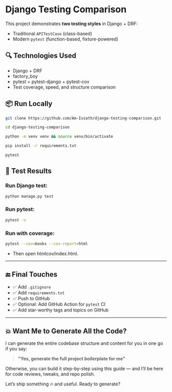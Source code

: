 # Django Testing Comparison

This project demonstrates **two testing styles** in Django + DRF:

- Traditional `APITestCase` (class-based)
- Modern `pytest` (function-based, fixture-powered)

## 🔍 Technologies Used
- Django + DRF
- factory_boy
- pytest + pytest-django + pytest-cov
- Test coverage, speed, and structure comparison

## 📦 Run Locally

```bash
git clone https://github.com/Am-Issath/django-testing-comparison.git
```
```bash
cd django-testing-comparison
```
```bash
python -m venv venv && source venv/bin/activate
```
```bash
pip install -r requirements.txt
```
```bash
pytest
```

## 🧪 Test Results

### Run Django test:
```bash
python manage.py test
```

### Run pytest:
```bash
pytest -v
```

### Run with coverage:
```bash
pytest --cov=books --cov-report=html
```
- Then open htmlcov/index.html.


---

## 🔚 Final Touches

- ✅ Add `.gitignore`
- ✅ Add `requirements.txt`
- ✅ Push to GitHub
- ✅ Optional: Add GitHub Action for `pytest` CI
- ✅ Add star-worthy tags and topics on GitHub

---

## 💥 Want Me to Generate All the Code?

I can generate the entire codebase structure and content for you in one go if you say:

> **"Yes, generate the full project boilerplate for me"**

Otherwise, you can build it step-by-step using this guide — and I’ll be here for code reviews, tweaks, and repo polish.

Let’s ship something 🔥 and useful. Ready to generate?
